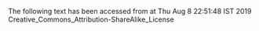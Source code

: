 The following text has been accessed from at Thu Aug 8 22:51:48 IST 2019
Creative_Commons_Attribution-ShareAlike_License
